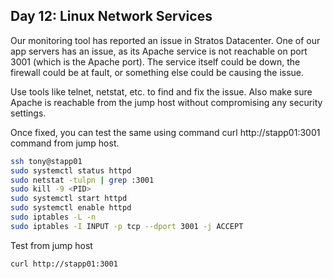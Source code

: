 ## Day 12: Linux Network Services

Our monitoring tool has reported an issue in Stratos Datacenter. One of our app servers has an issue, as its Apache service is not reachable on port 3001 (which is the Apache port). The service itself could be down, the firewall could be at fault, or something else could be causing the issue.

Use tools like telnet, netstat, etc. to find and fix the issue. Also make sure Apache is reachable from the jump host without compromising any security settings.

Once fixed, you can test the same using command curl http://stapp01:3001 command from jump host.

```bash
ssh tony@stapp01
sudo systemctl status httpd
sudo netstat -tulpn | grep :3001
sudo kill -9 <PID>
sudo systemctl start httpd
sudo systemctl enable httpd
sudo iptables -L -n
sudo iptables -I INPUT -p tcp --dport 3001 -j ACCEPT
```

Test from jump host

```bash
curl http://stapp01:3001
```
